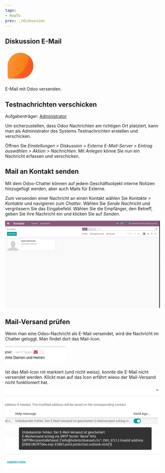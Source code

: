 ```yaml
---
tags:
- HowTo
prev: ./diskussion
---
```

## Diskussion E-Mail
![icons_odoo_mail](assets/icons_odoo_mail.png)

E-Mail mit Odoo versenden.

## Testnachrichten verschicken
Aufgabenträger: [Administrator](Rollen.md#Administrator)

Um sicherzustellen, dass Odoo Nachrichten am richtigen Ort platziert, kann man als Administrator des Systems Testnachrichten erstellen und verschicken.

Öffnen Sie *Einstellungen > Diskussion > Externe E-Mail-Server > Eintrag auswählen > Aktion > Nachrichten*. Mit *Anlegen* könne Sie nun ein Nachricht erfassen und verschicken.

## Mail an Kontakt senden

Mit dem Odoo-Chatter können auf jedem Geschäftsobjekt interne Notizen hinzugefügt werden, aber auch Mails für Externe.

Zum versenden einer Nachricht an einen Kontakt wählen Sie *Kontakte > Kontakte* und navigieren zum *Chatter*. Wählen Sie *Sende Nachricht* und vergrössern Sie das Eingabefeld. Wählen Sie die Empfänger, den Betreff, geben Sie ihre Nachricht ein und klicken Sie auf *Senden.*

![Diskussion Nachricht versenden](assets/Diskussion%20Nachricht%20versenden.gif)

## Mail-Versand prüfen

Wenn man eine Odoo-Nachricht als E-Mail versendet, wird die Nachricht im Chatter geloggt. Man findet dort das Mail-Icon.

![](assets/Diskussion%20Mail%20Fehlschlag.png)

Ist das Mail-Icon rot markiert (und nicht weiss), konnte die E-Mail nicht versendet werden. Klickt man auf das Icon erfährt wieso der Mail-Versand nicht funktioniert hat.

![Diskussion Mail Fehlschlag Beispiel](assets/Diskussion%20Mail%20Fehlschlag%20Beispiel.png)